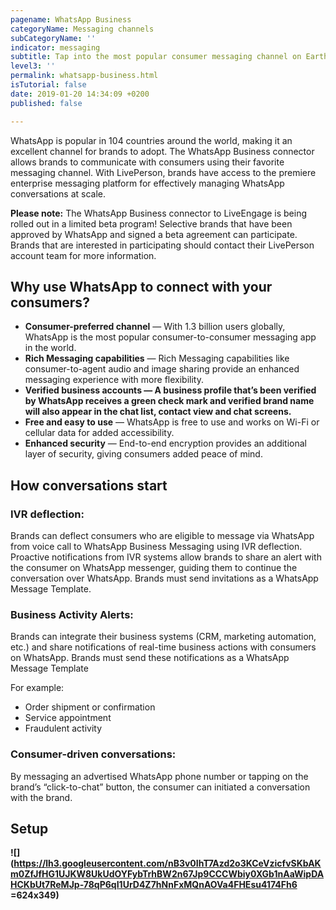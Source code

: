 ```yaml
---
pagename: WhatsApp Business
categoryName: Messaging channels
subCategoryName: ''
indicator: messaging
subtitle: Tap into the most popular consumer messaging channel on Earth
level3: ''
permalink: whatsapp-business.html
isTutorial: false
date: 2019-01-20 14:34:09 +0200
published: false

---
```

WhatsApp is popular in 104 countries around the world, making it an excellent channel for brands to adopt. The WhatsApp Business connector allows brands to communicate with consumers using their favorite messaging channel. With LivePerson, brands have access to the premiere enterprise messaging platform for effectively managing WhatsApp conversations at scale.

**Please note:** The WhatsApp Business connector to LiveEngage is being rolled out in a limited beta program! Selective brands that have been approved by WhatsApp and signed a beta agreement can participate. Brands that are interested in participating should contact their LivePerson account team for more information. 

## Why use WhatsApp to connect with your consumers?

* **Consumer-preferred channel** — With 1.3 billion users globally, WhatsApp is the most popular consumer-to-consumer messaging app in the world. 
* **Rich Messaging capabilities** — Rich Messaging capabilities like consumer-to-agent audio and image sharing provide an enhanced messaging experience with more flexibility. 
* **Verified business accounts — A business profile that’s been verified by WhatsApp receives a green check mark and verified brand name will also appear in the chat list, contact view and chat screens.** 
* **Free and easy to use** — WhatsApp is free to use and works on Wi-Fi or cellular data for added accessibility. 
* **Enhanced security** — End-to-end encryption provides an additional layer of security, giving consumers added peace of mind. 

## How conversations start

### IVR deflection: 

Brands can deflect consumers who are eligible to message via WhatsApp from voice call to WhatsApp Business Messaging using IVR deflection. Proactive notifications from IVR systems allow brands to share an alert with the consumer on WhatsApp messenger, guiding them to continue the conversation over WhatsApp. Brands must send invitations as a WhatsApp Message Template.

### Business Activity Alerts: 

Brands can integrate their business systems (CRM, marketing automation, etc.) and share notifications of real-time business actions with consumers on WhatsApp. Brands must send these notifications as a WhatsApp Message Template

For example:

* Order shipment or confirmation 
* Service appointment
* Fraudulent activity

### Consumer-driven conversations: 

By messaging an advertised WhatsApp phone number or tapping on the brand’s “click-to-chat” button, the consumer can initiated a conversation with the brand. 

## Setup

**![](https://lh3.googleusercontent.com/nB3v0IhT7Azd2o3KCeVzicfvSKbAKm0ZfJfHG1UJKW8UkUdOYFybTrhBW2n67Jp9CCCWbiy0XGb1nAaWipDAHCKbUt7ReMJp-78qP6qI1UrD4Z7hNnFxMQnAOVa4FHEsu4174Fh6 =624x349)**